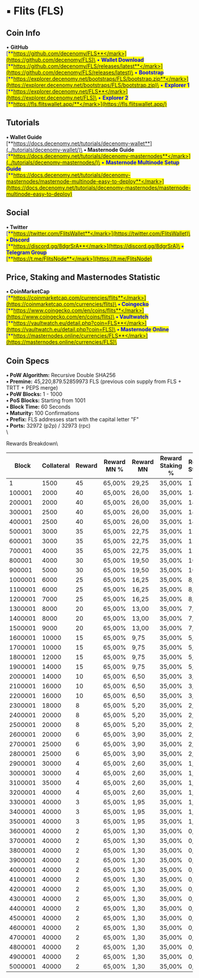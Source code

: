 # ▪ Flits (FLS)

## Coin Info

• **GitHub**\
[<mark style="color:blue;">**https://github.com/decenomy/FLS**</mark>](https://github.com/decenomy/FLS)\
• **Wallet Download**\
[<mark style="color:blue;">**https://github.com/decenomy/FLS/releases/latest**</mark>](https://github.com/decenomy/FLS/releases/latest)\
• **Bootstrap**\
[<mark style="color:blue;">**https://explorer.decenomy.net/bootstraps/FLS/bootstrap.zip**</mark>](https://explorer.decenomy.net/bootstraps/FLS/bootstrap.zip)\
• **Explorer 1** \
[<mark style="color:blue;">**https://explorer.decenomy.net/FLS**</mark>](https://explorer.decenomy.net/FLS)\
• **Explorer 2**\
[<mark style="color:blue;">**https://fls.flitswallet.app/**</mark>](https://fls.flitswallet.app/)

## Tutorials

**• Wallet Guide**\
[**https://docs.decenomy.net/tutorials/decenomy-wallet**](../tutorials/decenomy-wallet/)\
**• Masternode Guide**\
[<mark style="color:blue;">**https://docs.decenomy.net/tutorials/decenomy-masternodes**</mark>](../tutorials/decenomy-masternodes/)\
• **Masternode Multinode Setup Guide**\
[<mark style="color:blue;">**https://docs.decenomy.net/tutorials/decenomy-masternodes/masternode-multinode-easy-to-deploy**</mark>](https://docs.decenomy.net/tutorials/decenomy-masternodes/masternode-multinode-easy-to-deploy)

## Social

**• Twitter**\
[<mark style="color:blue;">**https://twitter.com/FlitsWallet**</mark>](https://twitter.com/FlitsWallet)\
**• Discord**\
[<mark style="color:blue;">**https://discord.gg/8dgrSrA**</mark>](https://discord.gg/8dgrSrA)\
**• Telegram Group**\
[<mark style="color:blue;">**https://t.me/FlitsNode**</mark>](https://t.me/FlitsNode)

## Price, Staking and Masternodes Statistic

**• CoinMarketCap**\
[<mark style="color:blue;">**https://coinmarketcap.com/currencies/flits**</mark>](https://coinmarketcap.com/currencies/flits)\
**• Coingecko**\
[<mark style="color:blue;">**https://www.coingecko.com/en/coins/flits**</mark>](https://www.coingecko.com/en/coins/flits)\
**• Vaultwatch**\
[<mark style="color:blue;">**https://vaultwatch.eu/detail.php?coin=FLS**</mark>](https://vaultwatch.eu/detail.php?coin=FLS)\
**• Masternode Online**\
[<mark style="color:blue;">**https://masternodes.online/currencies/FLS**</mark>](https://masternodes.online/currencies/FLS)\


## **Coin Specs**

**• PoW Algorithm:** Recursive Double SHA256\
**• Premine:** 45,220,879.52859973 FLS (previous coin supply from FLS + TRTT + PEPS merge)\
**• PoW Blocks:** 1 - 1000\
**• PoS Blocks:** Starting from 1001\
**• Block Time:** 60 Seconds\
**• Maturity:** 100 Confirmations\
**• Prefix:** FLS addresses start with the capital letter "F"\
**• Ports:** 32972 (p2p) / 32973 (rpc)\
\


Rewards Breakdown\



<table><thead><tr><th width="119">Block</th><th width="107">Collateral</th><th width="94">Reward</th><th width="145">Reward MN %</th><th width="122">Reward MN</th><th width="152">Reward Staking %</th><th>Reward Staking</th><th>Supply (M)</th><th>Target Inflation</th></tr></thead><tbody><tr><td>1</td><td>1500</td><td>45</td><td>65,00%</td><td>29,25</td><td>35,00%</td><td>15,75</td><td>45</td><td>50,00%</td></tr><tr><td>100001</td><td>2000</td><td>40</td><td>65,00%</td><td>26,00</td><td>35,00%</td><td>14,00</td><td>50</td><td>45,00%</td></tr><tr><td>200001</td><td>2000</td><td>40</td><td>65,00%</td><td>26,00</td><td>35,00%</td><td>14,00</td><td>54</td><td>40,50%</td></tr><tr><td>300001</td><td>2500</td><td>40</td><td>65,00%</td><td>26,00</td><td>35,00%</td><td>14,00</td><td>58</td><td>36,45%</td></tr><tr><td>400001</td><td>2500</td><td>40</td><td>65,00%</td><td>26,00</td><td>35,00%</td><td>14,00</td><td>62</td><td>32,81%</td></tr><tr><td>500001</td><td>3000</td><td>35</td><td>65,00%</td><td>22,75</td><td>35,00%</td><td>12,25</td><td>66</td><td>29,52%</td></tr><tr><td>600001</td><td>3000</td><td>35</td><td>65,00%</td><td>22,75</td><td>35,00%</td><td>12,25</td><td>69</td><td>26,57%</td></tr><tr><td>700001</td><td>4000</td><td>35</td><td>65,00%</td><td>22,75</td><td>35,00%</td><td>12,25</td><td>73</td><td>23,91%</td></tr><tr><td>800001</td><td>4000</td><td>30</td><td>65,00%</td><td>19,50</td><td>35,00%</td><td>10,50</td><td>76</td><td>21,52%</td></tr><tr><td>900001</td><td>5000</td><td>30</td><td>65,00%</td><td>19,50</td><td>35,00%</td><td>10,50</td><td>79</td><td>19,37%</td></tr><tr><td>1000001</td><td>6000</td><td>25</td><td>65,00%</td><td>16,25</td><td>35,00%</td><td>8,75</td><td>82</td><td>17,43%</td></tr><tr><td>1100001</td><td>6000</td><td>25</td><td>65,00%</td><td>16,25</td><td>35,00%</td><td>8,75</td><td>85</td><td>15,69%</td></tr><tr><td>1200001</td><td>7000</td><td>25</td><td>65,00%</td><td>16,25</td><td>35,00%</td><td>8,75</td><td>87</td><td>14,12%</td></tr><tr><td>1300001</td><td>8000</td><td>20</td><td>65,00%</td><td>13,00</td><td>35,00%</td><td>7,00</td><td>90</td><td>12,71%</td></tr><tr><td>1400001</td><td>8000</td><td>20</td><td>65,00%</td><td>13,00</td><td>35,00%</td><td>7,00</td><td>92</td><td>11,44%</td></tr><tr><td>1500001</td><td>9000</td><td>20</td><td>65,00%</td><td>13,00</td><td>35,00%</td><td>7,00</td><td>94</td><td>10,29%</td></tr><tr><td>1600001</td><td>10000</td><td>15</td><td>65,00%</td><td>9,75</td><td>35,00%</td><td>5,25</td><td>96</td><td>9,27%</td></tr><tr><td>1700001</td><td>10000</td><td>15</td><td>65,00%</td><td>9,75</td><td>35,00%</td><td>5,25</td><td>97</td><td>8,34%</td></tr><tr><td>1800001</td><td>12000</td><td>15</td><td>65,00%</td><td>9,75</td><td>35,00%</td><td>5,25</td><td>99</td><td>7,50%</td></tr><tr><td>1900001</td><td>14000</td><td>15</td><td>65,00%</td><td>9,75</td><td>35,00%</td><td>5,25</td><td>100</td><td>6,75%</td></tr><tr><td>2000001</td><td>14000</td><td>10</td><td>65,00%</td><td>6,50</td><td>35,00%</td><td>3,50</td><td>102</td><td>6,08%</td></tr><tr><td>2100001</td><td>16000</td><td>10</td><td>65,00%</td><td>6,50</td><td>35,00%</td><td>3,50</td><td>103</td><td>5,47%</td></tr><tr><td>2200001</td><td>16000</td><td>10</td><td>65,00%</td><td>6,50</td><td>35,00%</td><td>3,50</td><td>104</td><td>4,92%</td></tr><tr><td>2300001</td><td>18000</td><td>8</td><td>65,00%</td><td>5,20</td><td>35,00%</td><td>2,80</td><td>105</td><td>4,43%</td></tr><tr><td>2400001</td><td>20000</td><td>8</td><td>65,00%</td><td>5,20</td><td>35,00%</td><td>2,80</td><td>105</td><td>3,99%</td></tr><tr><td>2500001</td><td>20000</td><td>8</td><td>65,00%</td><td>5,20</td><td>35,00%</td><td>2,80</td><td>106</td><td>3,59%</td></tr><tr><td>2600001</td><td>20000</td><td>6</td><td>65,00%</td><td>3,90</td><td>35,00%</td><td>2,10</td><td>107</td><td>3,23%</td></tr><tr><td>2700001</td><td>25000</td><td>6</td><td>65,00%</td><td>3,90</td><td>35,00%</td><td>2,10</td><td>108</td><td>2,91%</td></tr><tr><td>2800001</td><td>25000</td><td>6</td><td>65,00%</td><td>3,90</td><td>35,00%</td><td>2,10</td><td>108</td><td>2,62%</td></tr><tr><td>2900001</td><td>30000</td><td>4</td><td>65,00%</td><td>2,60</td><td>35,00%</td><td>1,40</td><td>109</td><td>2,36%</td></tr><tr><td>3000001</td><td>30000</td><td>4</td><td>65,00%</td><td>2,60</td><td>35,00%</td><td>1,40</td><td>109</td><td>2,12%</td></tr><tr><td>3100001</td><td>35000</td><td>4</td><td>65,00%</td><td>2,60</td><td>35,00%</td><td>1,40</td><td>110</td><td>1,91%</td></tr><tr><td>3200001</td><td>40000</td><td>4</td><td>65,00%</td><td>2,60</td><td>35,00%</td><td>1,40</td><td>110</td><td>1,72%</td></tr><tr><td>3300001</td><td>40000</td><td>3</td><td>65,00%</td><td>1,95</td><td>35,00%</td><td>1,05</td><td>110</td><td>1,55%</td></tr><tr><td>3400001</td><td>40000</td><td>3</td><td>65,00%</td><td>1,95</td><td>35,00%</td><td>1,05</td><td>111</td><td>1,39%</td></tr><tr><td>3500001</td><td>40000</td><td>3</td><td>65,00%</td><td>1,95</td><td>35,00%</td><td>1,05</td><td>111</td><td>1,25%</td></tr><tr><td>3600001</td><td>40000</td><td>2</td><td>65,00%</td><td>1,30</td><td>35,00%</td><td>0,70</td><td>111</td><td>1,13%</td></tr><tr><td>3700001</td><td>40000</td><td>2</td><td>65,00%</td><td>1,30</td><td>35,00%</td><td>0,70</td><td>111</td><td>1,01%</td></tr><tr><td>3800001</td><td>40000</td><td>2</td><td>65,00%</td><td>1,30</td><td>35,00%</td><td>0,70</td><td>112</td><td>1,00%</td></tr><tr><td>3900001</td><td>40000</td><td>2</td><td>65,00%</td><td>1,30</td><td>35,00%</td><td>0,70</td><td>112</td><td>1,00%</td></tr><tr><td>4000001</td><td>40000</td><td>2</td><td>65,00%</td><td>1,30</td><td>35,00%</td><td>0,70</td><td>112</td><td>1,00%</td></tr><tr><td>4100001</td><td>40000</td><td>2</td><td>65,00%</td><td>1,30</td><td>35,00%</td><td>0,70</td><td>112</td><td>1,00%</td></tr><tr><td>4200001</td><td>40000</td><td>2</td><td>65,00%</td><td>1,30</td><td>35,00%</td><td>0,70</td><td>112</td><td>1,00%</td></tr><tr><td>4300001</td><td>40000</td><td>2</td><td>65,00%</td><td>1,30</td><td>35,00%</td><td>0,70</td><td>113</td><td>1,00%</td></tr><tr><td>4400001</td><td>40000</td><td>2</td><td>65,00%</td><td>1,30</td><td>35,00%</td><td>0,70</td><td>113</td><td>1,00%</td></tr><tr><td>4500001</td><td>40000</td><td>2</td><td>65,00%</td><td>1,30</td><td>35,00%</td><td>0,70</td><td>113</td><td>1,00%</td></tr><tr><td>4600001</td><td>40000</td><td>2</td><td>65,00%</td><td>1,30</td><td>35,00%</td><td>0,70</td><td>113</td><td>1,00%</td></tr><tr><td>4700001</td><td>40000</td><td>2</td><td>65,00%</td><td>1,30</td><td>35,00%</td><td>0,70</td><td>113</td><td>1,00%</td></tr><tr><td>4800001</td><td>40000</td><td>2</td><td>65,00%</td><td>1,30</td><td>35,00%</td><td>0,70</td><td>114</td><td>1,00%</td></tr><tr><td>4900001</td><td>40000</td><td>2</td><td>65,00%</td><td>1,30</td><td>35,00%</td><td>0,70</td><td>114</td><td>1,00%</td></tr><tr><td>5000001</td><td>40000</td><td>2</td><td>65,00%</td><td>1,30</td><td>35,00%</td><td>0,70</td><td>114</td><td>1,00%</td></tr></tbody></table>
